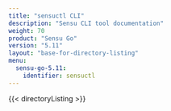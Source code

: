 ```yaml
---
title: "sensuctl CLI"
description: "Sensu CLI tool documentation"
weight: 70
product: "Sensu Go"
version: "5.11"
layout: "base-for-directory-listing"
menu:
  sensu-go-5.11:
    identifier: sensuctl
---
```


{{< directoryListing >}}
